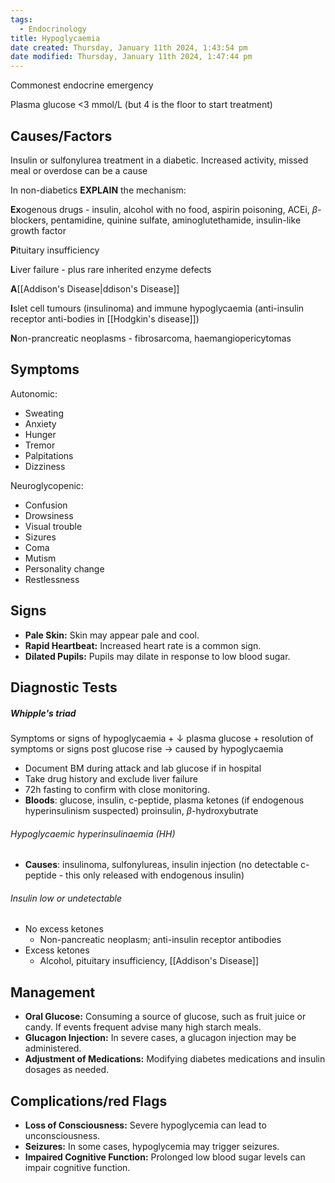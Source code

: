 ```yaml
---
tags:
  - Endocrinology
title: Hypoglycaemia
date created: Thursday, January 11th 2024, 1:43:54 pm
date modified: Thursday, January 11th 2024, 1:47:44 pm
---
```

Commonest endocrine emergency

Plasma glucose <3 mmol/L (but 4 is the floor to start treatment)


## Causes/Factors

Insulin or sulfonylurea treatment in a diabetic. Increased activity, missed meal or overdose can be a cause

In non-diabetics **EXPLAIN** the mechanism:

**Ex**ogenous drugs - insulin, alcohol with no food, aspirin poisoning, ACEi, $\beta$-blockers, pentamidine, quinine sulfate, aminoglutethamide, insulin-like growth factor

**P**ituitary insufficiency 

**L**iver failure - plus rare inherited enzyme defects

**A**[[Addison's Disease|ddison's Disease]]

**I**slet cell tumours (insulinoma) and immune hypoglycaemia (anti-insulin receptor anti-bodies in [[Hodgkin's disease]])

**N**on-prancreatic neoplasms - fibrosarcoma, haemangiopericytomas

## Symptoms

Autonomic:
- Sweating
- Anxiety
- Hunger
- Tremor
- Palpitations
- Dizziness

Neuroglycopenic: 
- Confusion
- Drowsiness
- Visual trouble
- Sizures
- Coma
- Mutism
- Personality change
- Restlessness

## Signs

- **Pale Skin:** Skin may appear pale and cool.
- **Rapid Heartbeat:** Increased heart rate is a common sign.
- **Dilated Pupils:** Pupils may dilate in response to low blood sugar.

## Diagnostic Tests

##### Whipple's triad
Symptoms or signs of hypoglycaemia + $\downarrow$ plasma glucose + resolution of symptoms or signs post glucose rise $\rightarrow$ caused by hypoglycaemia

- Document BM during attack and lab glucose if in hospital
- Take drug history and exclude liver failure
- 72h fasting to confirm with close monitoring.
- **Bloods**: glucose, insulin, c-peptide, plasma ketones (if endogenous hyperinsulinism suspected) proinsulin, $\beta$-hydroxybutrate

###### Hypoglycaemic hyperinsulinaemia (HH)
- **Causes**: insulinoma, sulfonylureas, insulin injection (no detectable c-peptide - this only released with endogenous insulin)

###### Insulin low or undetectable

- No excess ketones 
	- Non-pancreatic neoplasm; anti-insulin receptor antibodies
- Excess ketones
	- Alcohol, pituitary insufficiency, [[Addison's Disease]]


## Management

- **Oral Glucose:** Consuming a source of glucose, such as fruit juice or candy. If events frequent advise many high starch meals. 
- **Glucagon Injection:** In severe cases, a glucagon injection may be administered.
- **Adjustment of Medications:** Modifying diabetes medications and insulin dosages as needed.

## Complications/red Flags

- **Loss of Consciousness:** Severe hypoglycemia can lead to unconsciousness.
- **Seizures:** In some cases, hypoglycemia may trigger seizures.
- **Impaired Cognitive Function:** Prolonged low blood sugar levels can impair cognitive function.

